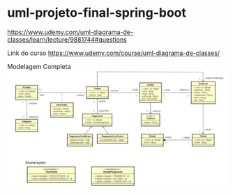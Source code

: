 # uml-projeto-final-spring-boot
https://www.udemy.com/uml-diagrama-de-classes/learn/lecture/9881744#questions

Link do curso https://www.udemy.com/course/uml-diagrama-de-classes/  


Modelagem Completa
![](modelagem-projeto.png)

